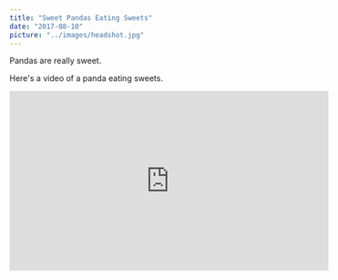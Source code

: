 ```yaml
---
title: "Sweet Pandas Eating Sweets"
date: "2017-08-10"
picture: "../images/headshot.jpg"
---
```


Pandas are really sweet.

Here's a video of a panda eating sweets.

<iframe width="560" height="315" src="https://www.youtube.com/embed/4n0xNbfJLR8" frameborder="0" allowfullscreen></iframe>